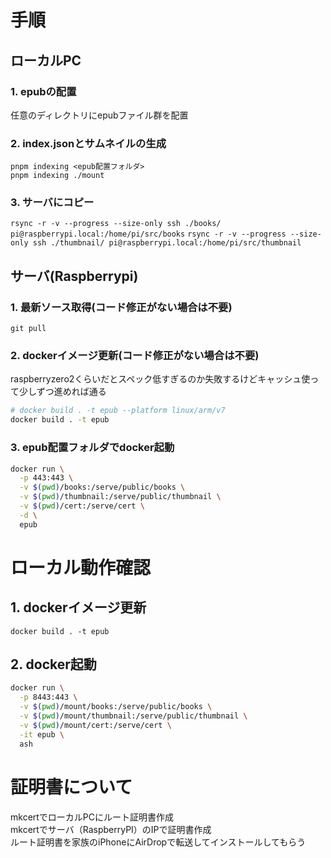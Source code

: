 # 手順

## ローカルPC

### 1. epubの配置
任意のディレクトリにepubファイル群を配置

### 2. index.jsonとサムネイルの生成
`pnpm indexing <epub配置フォルダ>`  
`pnpm indexing ./mount`  

### 3. サーバにコピー
`rsync -r -v --progress --size-only ssh ./books/ pi@raspberrypi.local:/home/pi/src/books`
`rsync -r -v --progress --size-only ssh ./thumbnail/ pi@raspberrypi.local:/home/pi/src/thumbnail`

## サーバ(Raspberrypi)

### 1. 最新ソース取得(コード修正がない場合は不要)
`git pull`

### 2. dockerイメージ更新(コード修正がない場合は不要)
raspberryzero2くらいだとスペック低すぎるのか失敗するけどキャッシュ使って少しずつ進めれば通る
```sh
# docker build . -t epub --platform linux/arm/v7
docker build . -t epub
```

### 3. epub配置フォルダでdocker起動

```sh
docker run \
  -p 443:443 \
  -v $(pwd)/books:/serve/public/books \
  -v $(pwd)/thumbnail:/serve/public/thumbnail \
  -v $(pwd)/cert:/serve/cert \
  -d \
  epub
```

# ローカル動作確認

## 1. dockerイメージ更新
`docker build . -t epub`

## 2. docker起動
```sh
docker run \
  -p 8443:443 \
  -v $(pwd)/mount/books:/serve/public/books \
  -v $(pwd)/mount/thumbnail:/serve/public/thumbnail \
  -v $(pwd)/mount/cert:/serve/cert \
  -it epub \
  ash
```

# 証明書について
mkcertでローカルPCにルート証明書作成  
mkcertでサーバ（RaspberryPI）のIPで証明書作成  
ルート証明書を家族のiPhoneにAirDropで転送してインストールしてもらう

